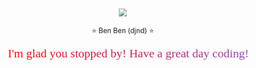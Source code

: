 <div align="center">
  <h1 align="center">
    <a href="">
      <img src="https://readme-typing-svg.herokuapp.com?font=Righteous&size=35&duration=4000&color=8E44AD&center=true&vCenter=true&width=500&height=70&lines=Project+BenVA;Welcome+to+BenVA+Project" />
    </a>
  </h1>
</div>

<div style="text-align: center;">
  <div class="blink">⭐ Ben Ben (djnd) ⭐</div>
</div>





<svg width="600" height="60">
  <defs>
    <linearGradient id="textGradient" x1="0%" y1="0%" x2="100%" y2="0%">
      <stop offset="0%" style="stop-color:#F70000; stop-opacity:1" />
      <stop offset="100%" style="stop-color:#8E44AD; stop-opacity:1" />
    </linearGradient>
  </defs>
  <text x="20" y="40" font-size="24px" font-family="Fira Code" fill="url(#textGradient)">
    I'm glad you stopped by! Have a great day coding!
  </text>
</svg>
